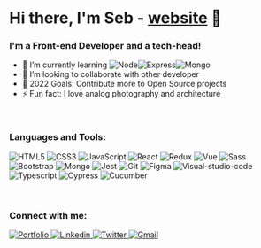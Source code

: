 # Hi there, I'm Seb - [website] 👋

### I'm a Front-end Developer and a tech-head!

- 🌱 I’m currently learning <img alt="Node" src="https://img.shields.io/badge/Node-339933?logo=Node.js&logoColor=white&style=plastic"><img alt="Express" src="https://img.shields.io/badge/Express-000000?logo=Express&logoColor=white&style=plastic"><img alt="Mongo" src="https://img.shields.io/badge/Mongo-47A248?logo=Mongodb&logoColor=white&style=plastic">
- 👯 I’m looking to collaborate with other developer
- 🥅 2022 Goals: Contribute more to Open Source projects
- ⚡ Fun fact: I love analog photography and architecture

<br/>

### Languages and Tools:
<p>
    <img alt="HTML5" src="https://img.shields.io/badge/HTML5-E34F26?logo=html5&logoColor=white&style=plastic">
    <img alt="CSS3" src="https://img.shields.io/badge/CSS3-1572B6?logo=CSS3&logoColor=white&style=plastic">
    <img alt="JavaScript" src="https://img.shields.io/badge/JavaScript-F7DF1E?logo=JavaScript&logoColor=black&style=plastic">
    <img alt="React" src="https://img.shields.io/badge/React-61DAFB?logo=react&logoColor=white&style=plastic">
    <img alt="Redux" src="https://img.shields.io/badge/Redux-764ABC?logo=Redux&logoColor=white&style=plastic">
    <img alt="Vue" src="https://img.shields.io/badge/Vue-4FC08D?logo=Vue.js&logoColor=white&style=plastic">
    <img alt="Sass" src="https://img.shields.io/badge/Sass-CC6699?logo=Sass&logoColor=white&style=plastic">
    <img alt="Bootstrap" src="https://img.shields.io/badge/Bootstrap-7952B3?logo=Bootstrap&logoColor=white&style=plastic">
    <img alt="Mongo" src="https://img.shields.io/badge/Mongo-47A248?logo=Mongodb&logoColor=white&style=plastic">
    <img alt="Jest" src="https://img.shields.io/badge/Jest-C21325?logo=Jest&logoColor=white&style=plastic">
    <img alt="Git" src="https://img.shields.io/badge/Git-F05032?logo=Git&logoColor=white&style=plastic">
    <img alt="Figma" src="https://img.shields.io/badge/Figma-F24E1E?logo=Figma&logoColor=white&style=plastic">
    <img alt="Visual-studio-code" src="https://img.shields.io/badge/Visual Studio Code-007ACC?logo=Visual-studio-code&logoColor=white&style=plastic">
    <img alt="Typescript" src="https://img.shields.io/badge/Typescript-007ACC?logo=Typescript&logoColor=white&style=plastic">
    <img alt="Cypress" src="https://img.shields.io/badge/Cypress-17202C?logo=Cypress&logoColor=white&style=plastic">
    <img alt="Cucumber" src="https://img.shields.io/badge/Cucumber-FFFFF?logo=Cucumber&logoColor=black&style=plastic">
</p>

<br/>

### Connect with me:

<p>
    <a href="https://sebastianmariani.com/">
        <img alt="Portfolio" src="https://img.shields.io/badge/Portfolio-f33717?style=plastic">
    </a>
    <a href="https://www.linkedin.com/in/sebastian-mariani/">
        <img alt="Linkedin" src="https://img.shields.io/badge/LinkedIn-0A66C2?logo=LinkedIn&logoColor=white&style=plastic">
    </a>
    <a href="https://mobile.twitter.com/SebbMariani">
        <img alt="Twitter" src="https://img.shields.io/badge/Twitter-0A66C2?logo=Twitter&logoColor=white&style=plastic">
    </a>
    <a href="mailto:sebmdev@gmail.com">
        <img alt="Gmail" src="https://img.shields.io/badge/Gmail-EA4335?logo=Gmail&logoColor=white&style=plastic">
    </a>
</p>


[website]: https://sebastianmariani.com/
